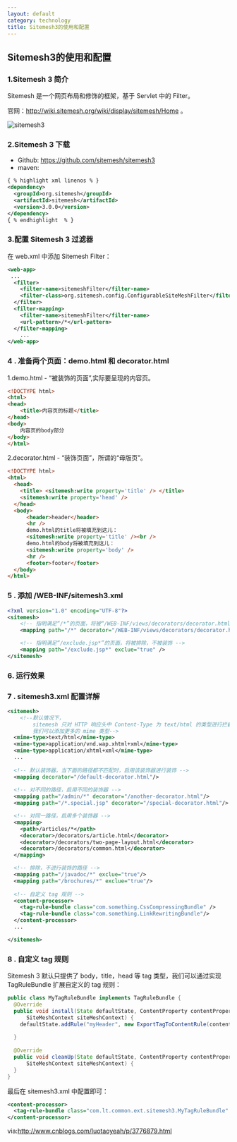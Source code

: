 ```yaml
---
layout: default
category: technology
title: Sitemesh3的使用和配置
---
```


<div class="container">

## Sitemesh3的使用和配置

### 1.Sitemesh 3 简介

 Sitemesh 是一个网页布局和修饰的框架，基于 Servlet 中的 Filter。
 
 官网：http://wiki.sitemesh.org/wiki/display/sitemesh/Home 。
 
 ![sitemesh3](http://wiki.sitemesh.org/wiki/download/attachments/589826/Figure%201%20with%20Mobile.png?version=9&modificationDate=1349312948377&api=v2 "Title")
 
### 2.Sitemesh 3 下载
 - Github: https://github.com/sitemesh/sitemesh3
 - maven: 
```xml
{ % highlight xml linenos % }
<dependency>
  <groupId>org.sitemesh</groupId>
  <artifactId>sitemesh</artifactId>
  <version>3.0.0</version>
</dependency>
{ % endhighlight  % }
```

### 3.配置 Sitemesh 3 过滤器
在 web.xml 中添加 Sitemesh Filter： 
```xml
<web-app>
 ...
  <filter>
    <filter-name>sitemeshFilter</filter-name>
    <filter-class>org.sitemesh.config.ConfigurableSiteMeshFilter</filter-class>
  </filter>
  <filter-mapping>
    <filter-name>sitemeshFilter</filter-name>
    <url-pattern>/*</url-pattern>
  </filter-mapping>
	...
</web-app>
```

### 4 . 准备两个页面：demo.html 和 decorator.html
1.demo.html - “被装饰的页面”,实际要呈现的内容页。
```html
<!DOCTYPE html>
<html>
<head>
    <title>内容页的标题</title>
</head>
<body>
    内容页的body部分
</body>
</html>
```
2.decorator.html - “装饰页面”，所谓的“母版页”。
```html
<!DOCTYPE html>
<html>
  <head>
    <title> <sitemesh:write property='title' /> </title>
    <sitemesh:write property='head' />
  </head>
  <body>
      <header>header</header>
      <hr />
      demo.html的title将被填充到这儿：
      <sitemesh:write property='title' /><br />
      demo.html的body将被填充到这儿：
      <sitemesh:write property='body' />
      <hr />
      <footer>footer</footer>
  </body>
</html>
```
### 5 . 添加 /WEB-INF/sitemesh3.xml
```XML
<?xml version="1.0" encoding="UTF-8"?>
<sitemesh>
    <!-- 指明满足“/*”的页面，将被“/WEB-INF/views/decorators/decorator.html”所装饰 -->
    <mapping path="/*" decorator="/WEB-INF/views/decorators/decorator.html" />

    <!-- 指明满足“/exclude.jsp*”的页面，将被排除，不被装饰 -->
    <mapping path="/exclude.jsp*" exclue="true" />
</sitemesh>
```

### 6. 运行效果

### 7 . sitemesh3.xml 配置详解
```xml
<sitemesh>
    <!--默认情况下，
        sitemesh 只对 HTTP 响应头中 Content-Type 为 text/html 的类型进行拦截和装饰，
        我们可以添加更多的 mime 类型-->
  <mime-type>text/html</mime-type>
  <mime-type>application/vnd.wap.xhtml+xml</mime-type>
  <mime-type>application/xhtml+xml</mime-type>
  ...
  
  <!-- 默认装饰器，当下面的路径都不匹配时，启用该装饰器进行装饰 -->
  <mapping decorator="/default-decorator.html"/>
  
  <!-- 对不同的路径，启用不同的装饰器 -->
  <mapping path="/admin/*" decorator="/another-decorator.html"/>
  <mapping path="/*.special.jsp" decorator="/special-decorator.html"/>

  <!-- 对同一路径，启用多个装饰器 -->
  <mapping>
    <path>/articles/*</path>
    <decorator>/decorators/article.html</decorator>
    <decorator>/decorators/two-page-layout.html</decorator>
    <decorator>/decorators/common.html</decorator>
  </mapping>

  <!-- 排除，不进行装饰的路径 -->
  <mapping path="/javadoc/*" exclue="true"/>
  <mapping path="/brochures/*" exclue="true"/>
  
  <!-- 自定义 tag 规则 -->
  <content-processor>
    <tag-rule-bundle class="com.something.CssCompressingBundle" />
    <tag-rule-bundle class="com.something.LinkRewritingBundle"/>
  </content-processor>
  ...

</sitemesh>
```

### 8 . 自定义 tag 规则
Sitemesh 3 默认只提供了 body，title，head 等 tag 类型，我们可以通过实现 TagRuleBundle 扩展自定义的 tag 规则：
```java
public class MyTagRuleBundle implements TagRuleBundle {
  @Override
  public void install(State defaultState, ContentProperty contentProperty,
      SiteMeshContext siteMeshContext) {
    defaultState.addRule("myHeader", new ExportTagToContentRule(contentProperty.getChild("myHeader"), false));
      
  }
  
  @Override
  public void cleanUp(State defaultState, ContentProperty contentProperty,
      SiteMeshContext siteMeshContext) {
  }
}
```
最后在 sitemesh3.xml 中配置即可：
```xml
<content-processor>
  <tag-rule-bundle class="com.lt.common.ext.sitemesh3.MyTagRuleBundle" />
</content-processor>
```

via:http://www.cnblogs.com/luotaoyeah/p/3776879.html
</div>
